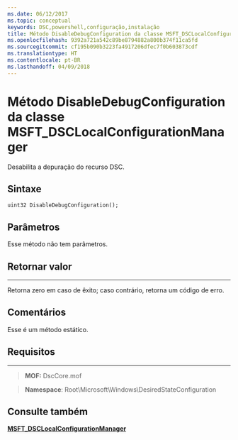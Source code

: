 ```yaml
---
ms.date: 06/12/2017
ms.topic: conceptual
keywords: DSC,powershell,configuração,instalação
title: Método DisableDebugConfiguration da classe MSFT_DSCLocalConfigurationManager
ms.openlocfilehash: 9392a721a542c89be8794882a800b374f11ca5fd
ms.sourcegitcommit: cf195b090b3223fa4917206dfec7f0b603873cdf
ms.translationtype: HT
ms.contentlocale: pt-BR
ms.lasthandoff: 04/09/2018
---
```

# <a name="disabledebugconfiguration-method-of-the-msftdsclocalconfigurationmanager-class"></a>Método DisableDebugConfiguration da classe MSFT_DSCLocalConfigurationManager

Desabilita a depuração do recurso DSC.

<a name="syntax"></a>Sintaxe
------

```mof
uint32 DisableDebugConfiguration();
```

<a name="parameters"></a>Parâmetros
----------

Esse método não tem parâmetros.

## <a name="return-value"></a>Retornar valor
------------

Retorna zero em caso de êxito; caso contrário, retorna um código de erro.

## <a name="remarks"></a>Comentários

Esse é um método estático.

## <a name="requirements"></a>Requisitos
------------
>**MOF:** DscCore.mof

>**Namespace**: Root\Microsoft\Windows\DesiredStateConfiguration


## <a name="see-also"></a>Consulte também


[**MSFT_DSCLocalConfigurationManager**](msft-dsclocalconfigurationmanager.md)